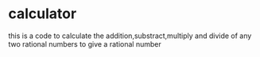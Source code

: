 # calculator
this is a code to calculate the addition,substract,multiply and divide of any two rational numbers to give a rational number
